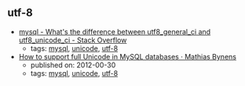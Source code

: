 utf-8 
---
* [mysql - What's the difference between utf8_general_ci and utf8_unicode_ci - Stack Overflow](http://stackoverflow.com/questions/766809/whats-the-difference-between-utf8-general-ci-and-utf8-unicode-ci)
    * tags: [mysql](../tags/mysql.md), [unicode](../tags/unicode.md), [utf-8](../tags/utf-8.md)
* [How to support full Unicode in MySQL databases · Mathias Bynens](https://mathiasbynens.be/notes/mysql-utf8mb4)
    * published on: 2012-00-30
    * tags: [mysql](../tags/mysql.md), [unicode](../tags/unicode.md), [utf-8](../tags/utf-8.md)
